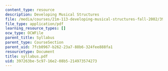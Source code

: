 ```yaml
---
content_type: resource
description: Developing Musical Structures
file: /media/courses/21m-113-developing-musical-structures-fall-2002/397263be5c9716e208b5214973574273_syllabus.pdf
file_type: application/pdf
learning_resource_types: []
ocw_type: OCWFile
parent_title: Syllabus
parent_type: CourseSection
parent_uid: 7fcb0967-b262-23a7-88b6-324fee888fa1
resourcetype: Document
title: syllabus.pdf
uid: 397263be-5c97-16e2-08b5-214973574273
---
```

